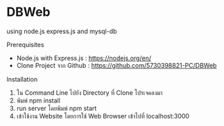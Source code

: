 # DBWeb
using node.js express.js and mysql-db


Prerequisites

-	Node.js with Express.js : https://nodejs.org/en/
-	Clone Project จาก Github : https://github.com/5730398821-PC/DBWeb


Installation

1. ใน Command Line ไปยัง Directory ที่ Clone โปรเจคลงมา
2. พิมพ์ npm install
3. run server โดยพิมพ์ npm start
4. เข้าใช้งาน Website โดยการใช้ Web Browser เข้าไปที่ localhost:3000

